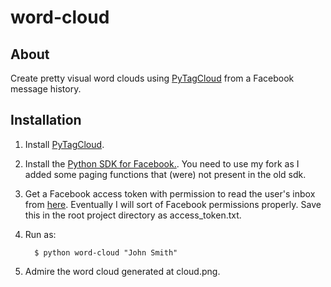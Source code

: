 word-cloud
==========

About
-----

Create pretty visual word clouds using
[PyTagCloud](https://github.com/atizo/PyTagCloud) from a Facebook message history.

Installation
------------


1. Install [PyTagCloud](https://github.com/maximilianallan/PyTagCloud).

2. Install the [Python SDK for Facebook.](https://github.com/maximilianallan/facebook-sdk). You need to use my fork as I added some paging functions that (were) not present in the old sdk.
          
3. Get a Facebook access token with permission to read the user's inbox from [here](https://developers.facebook.com/tools/explorer/?method=GET&path=223001829%3Ffields%3Did%2Cname). Eventually I will sort of Facebook permissions properly. Save this in the root project directory as access_token.txt.

4. Run as:

         $ python word-cloud "John Smith"

5. Admire the word cloud generated at cloud.png.         
 
       
